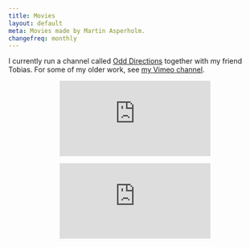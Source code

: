 ```yaml
---
title: Movies
layout: default
meta: Movies made by Martin Asperholm.
changefreq: monthly
---
```


I currently run a channel called [Odd Directions](https://www.youtube.com/channel/UCXSrQ5Vhwc99kD8js7Ud5tw/featured) together with my friend Tobias. For some of my older work, see [my Vimeo channel](https://vimeo.com/speldosa).

<p><center><div class="embed-container-YouTube169"><iframe src='https://www.youtube.com/embed/Lm_5Wb5MJ94' frameborder='0' webkitAllowFullScreen mozallowfullscreen allowFullScreen></iframe></div></center></p>
<p><center><div class="embed-container-YouTube169"><iframe src='https://www.youtube.com/embed/iyanEnb7NaQ' frameborder='0' webkitAllowFullScreen mozallowfullscreen allowFullScreen></iframe></div></center></p>

